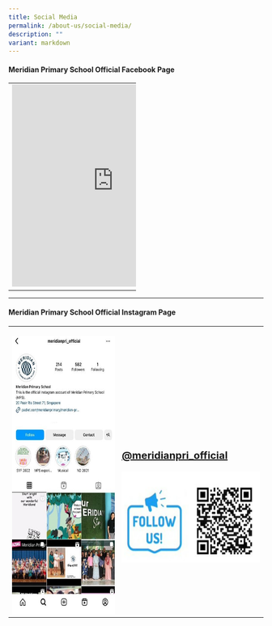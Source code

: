 ```yaml
---
title: Social Media
permalink: /about-us/social-media/
description: ""
variant: markdown
---
```

#### Meridian Primary School Official Facebook Page

<table style="width:50%">
  <tbody><tr>
    <td><iframe src="https://www.facebook.com/plugins/page.php?href=https%3A%2F%2Fwww.facebook.com%2Fmeridianpri%2F&amp;tabs=timeline&amp;width=350&amp;height=500&amp;small\_header=false&amp;adapt\_container\_width=true&amp;hide\_cover=false&amp;show\_facepile=true&amp;appId" width="400" height="400" style="border:none;overflow:hidden" scrolling="no" frameborder="0" allowfullscreen="true" allow="autoplay; clipboard-write; encrypted-media; picture-in-picture; web-share"></iframe></td>
    <td><br><br><br><br><p style="font-size:20px"><b><a href="https://www.facebook.com/meridianpri/">https://www.facebook.com/meridianpri/</a></b></p><img src="/images/About%20As/FB.png" style="width:480px;height:200px;float:center">
		</td>
  </tr>
</tbody></table>

<hr>

#### Meridian Primary School Official Instagram Page

<table style="width:100%">
  <tbody><tr>
    <td><br><img src="/images/About%20As/InkedInsta.jpg" style="width:320px;height:550px;float:center"></td>
    <td><br><br><br><br><br><br><br><p style="font-size:20px"><b><a href="https://www.instagram.com/meridianpri_official/">@meridianpri_official</a></b></p><img src="/images/About%20As/IG.png" style="width:310px;height:180px;float:center">
		</td>
  </tr>
</tbody></table>

